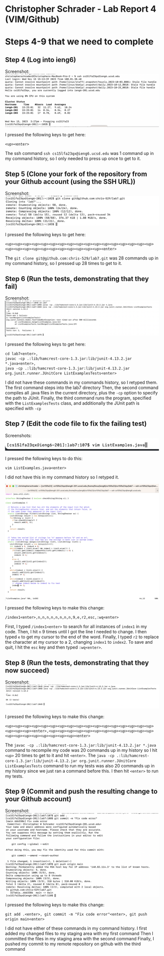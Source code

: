 # Christopher Schrader - Lab Report 4 (VIM/Github)

# Steps 4-9 that we need to complete

## Step 4 (Log into ieng6)

Screenshot:
![step4](lab4_1.png)

I pressed the following keys to get here:
```
<up><enter>
```
The ssh command `ssh cs15lfa23qx@ieng6.ucsd.edu` was 1 command up in my command history, so I only needed to press up once to get to it.

## Step 5 (Clone your fork of the repository from your Github account (using the SSH URL))

Screenshot:
![step5](lab4_2.png)

I pressed the following keys to get here:
```
<up><up><up><up><up><up><up><up><up><up><up><up><up><up><up><up><up><up><up><up><up><up><up><up><up><up><up><up><enter>
```
The `git clone git@github.com:chris-529/lab7.git` was 28 commands up in my command history, so I pressed up 28 times to get to it.

## Step 6 (Run the tests, demonstrating that they fail)

Screenshot:
![step6](lab4_3.png)

I pressed the following keys to get here:
```
cd lab7<enter>,
javac -cp .:lib/hamcrest-core-1.3.jar:lib/junit-4.13.2.jar *.java<enter>,
java -cp .:lib/hamcrest-core-1.3.jar:lib/junit-4.13.2.jar
org.junit.runner.JUnitCore ListExamplesTests<enter>
```
I did not have these commands in my commands history, so I retyped them.
The first command steps into the lab7 directory
Then, the second command compiles all .java files in the current directory, plus
the `-cp` option to specify the path to JUnit.
Finally, the third command runs the program, specified with the `ListExamplesTests` class,
and additionally the JUnit path is specified with `-cp`

## Step 7 (Edit the code file to fix the failing test)

Screenshots:
![step7](lab4_4.png)

I pressed the following keys to do this:
```
vim ListExamples.java<enter>
```
I did not have this in my command history so I retyped it.

![step72](lab4_5.png)

I pressed the following keys to make this change:
```
/index1<enter>,n,n,n,n,n,n,n,n,9,e,r2,esc,:wq<enter>
```
First, I typed `/index1<enter>` to search for all instances of `index1` in my code. Then, I hit `n` 9 times until I got the line I needed to change.
I then typed `e` to get my cursor to the end of the word.
Finally, I typed `r2` to replace the character at my cursor to a 2, changing `index1` to `index2`.
To save and quit, I hit the `esc` key and then typed `:wq<enter>`.

## Step 8 (Run the tests, demonstrating that they now succeed)

Screenshot:
![step8](lab4_6.png)

I pressed the following keys to make this change:
```
<up><up><up><up><up><up><up><up><up><up><up><up><up><up><up><up><up><up><up><up><enter>,<up><up><up><up><up><up><up><up><up><up><up><up><up><up><up><up><up><up><up><up><enter>
```
The `javac -cp .:lib/hamcrest-core-1.3.jar:lib/junit-4.13.2.jar *.java` command to recompile my code was 20 commands up in my history so I hit `<up>` 20 times to get to it and hit `<enter>`.
The `java -cp .:lib/hamcrest-core-1.3.jar:lib/junit-4.13.2.jar org.junit.runner.JUnitCore ListExamplesTests` command to run my tests was also 20 commands up in my history since we just ran a command before this. I then hit `<enter>` to run my tests.

## Step 9 (Commit and push the resulting change to your Github account)

Screenshot:
![step9](lab4_7.png)

I pressed the following keys to make this change:
```
git add .<enter>, git commit -m "Fix code error"<enter>, git push origin main<enter>
```
I did not have either of these commands in my command history.
I first added my changed files to my staging area with my first command
Then I committed the files in my staging area with the second command
Finally, I pushed my commit to my remote repository on github with the third command







